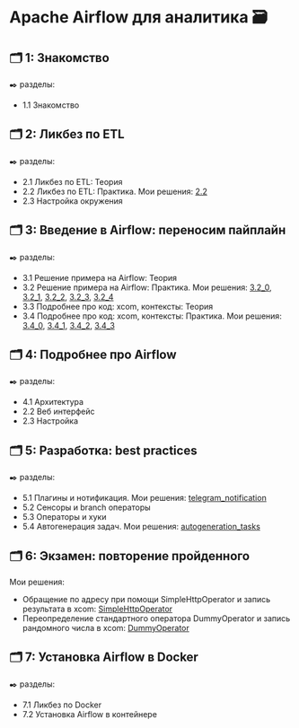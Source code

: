 # Apache Airflow для аналитика 🗃️


## 🗂️ 1: Знакомство
✒️ разделы:
- 1.1 Знакомство

## 🗂️ 2: Ликбез по ETL
✒️ разделы:
- 2.1 Ликбез по ETL: Теория
- 2.2 Ликбез по ETL: Практика. Мои решения: [2.2](https://github.com/Malakhova-Natalya/IT_courses/blob/main/Apache%20Airflow%20для%20аналитика/2.2.ipynb "здесь")
- 2.3 Настройка окружения


## 🗂️ 3: Введение в Airflow: переносим пайплайн
✒️ разделы:
- 3.1 Решение примера на Airflow: Теория
- 3.2 Решение примера на Airflow: Практика. Мои решения: [3.2_0](https://github.com/Malakhova-Natalya/IT_courses/blob/main/Apache%20Airflow%20для%20аналитика/3.2_0.ipynb "здесь"), [3.2_1](https://github.com/Malakhova-Natalya/IT_courses/blob/main/Apache%20Airflow%20для%20аналитика/3.2_1.ipynb "здесь"), [3.2_2](https://github.com/Malakhova-Natalya/IT_courses/blob/main/Apache%20Airflow%20для%20аналитика/3.2_2.ipynb "здесь"), [3.2_3](https://github.com/Malakhova-Natalya/IT_courses/blob/main/Apache%20Airflow%20для%20аналитика/3.2_3.ipynb "здесь"), [3.2_4](https://github.com/Malakhova-Natalya/IT_courses/blob/main/Apache%20Airflow%20для%20аналитика/3.2_4.ipynb "здесь")
- 3.3  Подробнее про код: xcom, контексты: Теория
- 3.4  Подробнее про код: xcom, контексты: Практика. Мои решения: [3.4_0](https://github.com/Malakhova-Natalya/IT_courses/blob/main/Apache%20Airflow%20для%20аналитика/3.4_0.ipynb "здесь"), [3.4_1](https://github.com/Malakhova-Natalya/IT_courses/blob/main/Apache%20Airflow%20для%20аналитика/3.4_1.ipynb "здесь"), [3.4_2](https://github.com/Malakhova-Natalya/IT_courses/blob/main/Apache%20Airflow%20для%20аналитика/3.4_2.ipynb "здесь"), [3.4_3](https://github.com/Malakhova-Natalya/IT_courses/blob/main/Apache%20Airflow%20для%20аналитика/3.4_3.txt "здесь")




## 🗂️ 4: Подробнее про Airflow
✒️ разделы:
- 4.1 Архитектура
- 2.2 Веб интерфейс
- 2.3 Настройка


## 🗂️ 5: Разработка: best practices
✒️ разделы:
- 5.1 Плагины и нотификация. Мои решения: [telegram_notification](https://github.com/Malakhova-Natalya/IT_courses/blob/main/Apache%20Airflow%20для%20аналитика/telegram_notification.txt "здесь")
- 5.2 Сенсоры и branch операторы
- 5.3 Операторы и хуки
- 5.4 Автогенерация задач. Мои решения: [autogeneration_tasks](https://github.com/Malakhova-Natalya/IT_courses/blob/main/Apache%20Airflow%20для%20аналитика/autogeneration_tasks.txt "здесь")



## 🗂️ 6: Экзамен: повторение пройденного
Мои решения:
- Обращение по адресу при помощи SimpleHttpOperator и запись результата в xcom: [SimpleHttpOperator](https://github.com/Malakhova-Natalya/IT_courses/blob/main/Apache%20Airflow%20для%20аналитика/SimpleHttpOperat%2C%20xcom.txt "здесь")
- Переопределение стандартного оператора DummyOperator и запись рандомного числа в xcom: [DummyOperator](https://github.com/Malakhova-Natalya/IT_courses/blob/main/Apache%20Airflow%20для%20аналитика/DummyOperator%2C%20random%2C%20xcom.txt "здесь")

## 🗂️ 7: Установка Airflow в Docker
✒️ разделы:
- 7.1 Ликбез по Docker
- 7.2 Установка Airflow в контейнере

